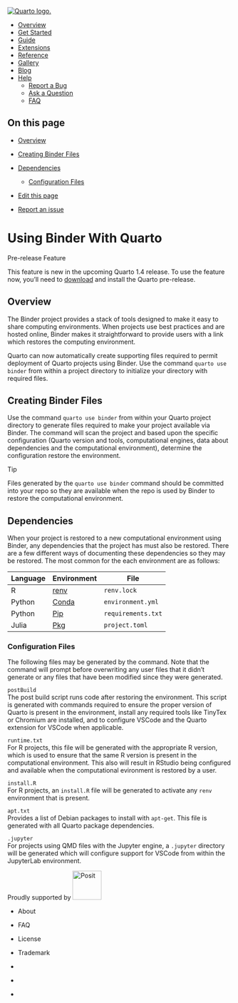 <a href="../../../index.html"
class="navbar-brand navbar-brand-logo"><img src="../../../quarto.png"
class="navbar-logo" alt="Quarto logo." /></a>

<span class="navbar-toggler-icon"></span>

-   <a href="../../../index.html" class="nav-link"><span
    class="menu-text">Overview</span></a>
-   <a href="../../../docs/get-started/index.html" class="nav-link"><span
    class="menu-text">Get Started</span></a>
-   <a href="../../../docs/guide/index.html" class="nav-link"><span
    class="menu-text">Guide</span></a>
-   <a href="../../../docs/extensions/index.html" class="nav-link"><span
    class="menu-text">Extensions</span></a>
-   <a href="../../../docs/reference/index.html" class="nav-link"><span
    class="menu-text">Reference</span></a>
-   <a href="../../../docs/gallery/index.html" class="nav-link"><span
    class="menu-text">Gallery</span></a>
-   <a href="../../../docs/blog/index.html" class="nav-link"><span
    class="menu-text">Blog</span></a>
-   <a href="#" id="nav-menu-help" class="nav-link dropdown-toggle"
    role="button" data-bs-toggle="dropdown" aria-expanded="false"><span
    class="menu-text">Help</span></a>
    -   <a href="https://github.com/quarto-dev/quarto-cli/issues"
        class="dropdown-item"><em></em> <span class="dropdown-text">Report a
        Bug</span></a>
    -   <a href="https://github.com/quarto-dev/quarto-cli/discussions"
        class="dropdown-item"><em></em> <span class="dropdown-text">Ask a
        Question</span></a>
    -   <a href="../../../docs/faq/index.html" class="dropdown-item"><em></em>
        <span class="dropdown-text">FAQ</span></a>

<a href="https://twitter.com/quarto_pub"
class="quarto-navigation-tool px-1" aria-label="Quarto Twitter"
title="Quarto Twitter"><em></em></a>
<a href="https://github.com/quarto-dev/quarto-cli"
class="quarto-navigation-tool px-1" aria-label="Quarto GitHub"
title="Quarto GitHub"><em></em></a>
<a href="https://quarto.org/docs/blog/index.xml"
class="quarto-navigation-tool px-1" aria-label="Quarto Blog RSS"
title="Quarto Blog RSS"><em></em></a>

## On this page

-   <a href="#overview" id="toc-overview" class="nav-link active"
    data-scroll-target="#overview">Overview</a>
-   <a href="#creating-binder-files" id="toc-creating-binder-files"
    class="nav-link" data-scroll-target="#creating-binder-files">Creating
    Binder Files</a>
-   <a href="#dependencies" id="toc-dependencies" class="nav-link"
    data-scroll-target="#dependencies">Dependencies</a>
    -   <a href="#configuration-files" id="toc-configuration-files"
        class="nav-link" data-scroll-target="#configuration-files">Configuration
        Files</a>

-   <a
    href="https://github.com/quarto-dev/quarto-web/edit/main/docs/prerelease/1.4/binder.qmd"
    class="toc-action"><em></em>Edit this page</a>
-   <a href="https://github.com/quarto-dev/quarto-cli/issues/new/choose"
    class="toc-action"><em></em>Report an issue</a>

# Using Binder With Quarto

Pre-release Feature

This feature is new in the upcoming Quarto 1.4 release. To use the
feature now, you’ll need to
[download](https://quarto.org/docs/download/prerelease) and install the
Quarto pre-release.

## Overview

The Binder project provides a stack of tools designed to make it easy to
share computing environments. When projects use best practices and are
hosted online, Binder makes it straightforward to provide users with a
link which restores the computing environment.

Quarto can now automatically create supporting files required to permit
deployment of Quarto projects using Binder. Use the command
`quarto use binder` from within a project directory to initialize your
directory with required files.

## Creating Binder Files

Use the command `quarto use binder` from within your Quarto project
directory to generate files required to make your project available via
Binder. The command will scan the project and based upon the specific
configuration (Quarto version and tools, computational engines, data
about dependencies and the computational environment), determine the
configuration restore the environment.

Tip

Files generated by the `quarto use binder` command should be committed
into your repo so they are available when the repo is used by Binder to
restore the computational environment.

## Dependencies

When your project is restored to a new computational environment using
Binder, any dependencies that the project has must also be restored.
There are a few different ways of documenting these dependencies so they
may be restored. The most common for the each environment are as
follows:

<table class="table">
<thead>
<tr class="header header">
<th>Language</th>
<th>Environment</th>
<th>File</th>
</tr>
</thead>
<tbody>
<tr class="odd odd">
<td>R</td>
<td><a href="https://rstudio.github.io/renv/index.html">renv</a></td>
<td><code>renv.lock</code></td>
</tr>
<tr class="even even">
<td>Python</td>
<td><a
href="https://docs.conda.io/projects/conda/en/stable/">Conda</a></td>
<td><code>environment.yml</code></td>
</tr>
<tr class="odd odd">
<td>Python</td>
<td><a
href="https://pip.pypa.io/en/stable/user_guide/#requirements-files">Pip</a></td>
<td><code>requirements.txt</code></td>
</tr>
<tr class="even even">
<td>Julia</td>
<td><a href="https://pkgdocs.julialang.org/v1/toml-files/">Pkg</a></td>
<td><code>project.toml</code></td>
</tr>
</tbody>
</table>

### Configuration Files

The following files may be generated by the command. Note that the
command will prompt before overwriting any user files that it didn’t
generate or any files that have been modified since they were generated.

`postBuild`  
The post build script runs code after restoring the environment. This
script is generated with commands required to ensure the proper version
of Quarto is present in the environment, install any required tools like
TinyTex or Chromium are installed, and to configure VSCode and the
Quarto extension for VSCode when applicable.

`runtime.txt`  
For R projects, this file will be generated with the appropriate R
version, which is used to ensure that the same R version is present in
the computational environment. This also will result in RStudio being
configured and available when the computational evironment is restored
by a user.

`install.R`  
For R projects, an `install.R` file will be generated to activate any
`renv` environment that is present.

`apt.txt`  
Provides a list of Debian packages to install with `apt-get`. This file
is generated with all Quarto package dependencies.

`.jupyter`  
For projects using QMD files with the Jupyter engine, a `.jupyter`
directory will be generated which will configure support for VSCode from
within the JupyterLab environment.

Proudly supported by [<img
src="https://www.rstudio.com/assets/img/posit-logo-fullcolor-TM.svg"
class="img-fluid" width="65" alt="Posit" />](https://posit.co)

-   <a href="../../../about.html" class="nav-link"></a>

    About

-   <a href="../../../docs/faq/index.html" class="nav-link"></a>

    FAQ

-   <a href="../../../license.html" class="nav-link"></a>

    License

-   <a href="../../../trademark.html" class="nav-link"></a>

    Trademark

-   <a href="https://twitter.com/quarto_pub" class="nav-link"><em></em></a>
-   <a href="https://github.com/quarto-dev/quarto-cli"
    class="nav-link"><em></em></a>
-   <a href="https://quarto.org/docs/blog/index.xml"
    class="nav-link"><em></em></a>
